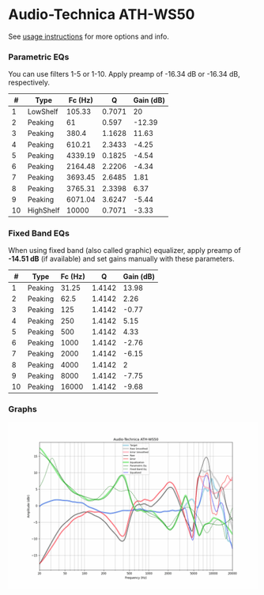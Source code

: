 # Audio-Technica ATH-WS50
See [usage instructions](https://github.com/jaakkopasanen/AutoEq#usage) for more options and info.

### Parametric EQs
You can use filters 1-5 or 1-10. Apply preamp of -16.34 dB or -16.34 dB, respectively.

|   # | Type      |   Fc (Hz) |      Q |   Gain (dB) |
|-----|-----------|-----------|--------|-------------|
|   1 | LowShelf  |    105.33 | 0.7071 |       20    |
|   2 | Peaking   |     61    | 0.597  |      -12.39 |
|   3 | Peaking   |    380.4  | 1.1628 |       11.63 |
|   4 | Peaking   |    610.21 | 2.3433 |       -4.25 |
|   5 | Peaking   |   4339.19 | 0.1825 |       -4.54 |
|   6 | Peaking   |   2164.48 | 2.2206 |       -4.34 |
|   7 | Peaking   |   3693.45 | 2.6485 |        1.81 |
|   8 | Peaking   |   3765.31 | 2.3398 |        6.37 |
|   9 | Peaking   |   6071.04 | 3.6247 |       -5.44 |
|  10 | HighShelf |  10000    | 0.7071 |       -3.33 |

### Fixed Band EQs
When using fixed band (also called graphic) equalizer, apply preamp of **-14.51 dB** (if available) and set gains manually with these parameters.

|   # | Type    |   Fc (Hz) |      Q |   Gain (dB) |
|-----|---------|-----------|--------|-------------|
|   1 | Peaking |     31.25 | 1.4142 |       13.98 |
|   2 | Peaking |     62.5  | 1.4142 |        2.26 |
|   3 | Peaking |    125    | 1.4142 |       -0.77 |
|   4 | Peaking |    250    | 1.4142 |        5.15 |
|   5 | Peaking |    500    | 1.4142 |        4.33 |
|   6 | Peaking |   1000    | 1.4142 |       -2.76 |
|   7 | Peaking |   2000    | 1.4142 |       -6.15 |
|   8 | Peaking |   4000    | 1.4142 |        2    |
|   9 | Peaking |   8000    | 1.4142 |       -7.75 |
|  10 | Peaking |  16000    | 1.4142 |       -9.68 |

### Graphs
![](./Audio-Technica%20ATH-WS50.png)
